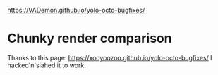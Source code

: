 https://VADemon.github.io/yolo-octo-bugfixes/

Chunky render comparison
==================

Thanks to this page: https://xooyoozoo.github.io/yolo-octo-bugfixes/
I hacked'n'slahed it to work.